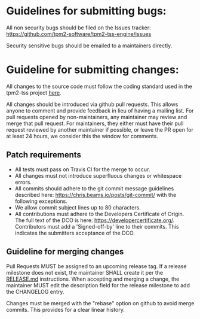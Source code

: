 # Guidelines for submitting bugs:
All non security bugs should be filed on the Issues tracker:
https://github.com/tpm2-software/tpm2-tss-engine/issues

Security sensitive bugs should be emailed to a maintainers directly.

# Guideline for submitting changes:
All changes to the source code must follow the coding standard used in the
tpm2-tss project [here](https://github.com/tpm2-software/tpm2-tss/blob/master/doc/coding_standard_c.md).

All changes should be introduced via github pull requests. This allows anyone to
comment and provide feedback in lieu of having a mailing list. For pull requests
opened by non-maintainers, any maintainer may review and merge that pull
request. For maintainers, they either must have their pull request reviewed by
another maintainer if possible, or leave the PR open for at least 24 hours, we
consider this the window for comments.

## Patch requirements
* All tests must pass on Travis CI for the merge to occur.
* All changes must not introduce superfluous changes or whitespace errors.
* All commits should adhere to the git commit message guidelines described
here: https://chris.beams.io/posts/git-commit/ with the following exceptions.
 * We allow commit subject lines up to 80 characters.
* All contributions must adhere to the Developers Certificate of Origin. The
full text of the DCO is here: https://developercertificate.org/. Contributors
must add a 'Signed-off-by' line to their commits. This indicates the
submitters acceptance of the DCO.

## Guideline for merging changes
Pull Requests MUST be assigned to an upcoming release tag. If a release milestone does
not exist, the maintainer SHALL create it per the [RELEASE.md](RELEASE.md) instructions.
When accepting and merging a change, the maintainer MUST edit the description field for
the release milestone to add the CHANGELOG entry.

Changes must be merged with the "rebase" option on github to avoid merge commits.
This provides for a clear linear history.
